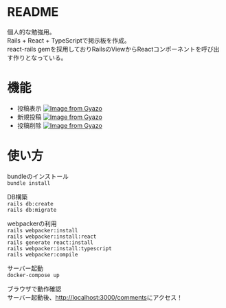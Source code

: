 # README

個人的な勉強用。  
Rails + React + TypeScriptで掲示板を作成。  
react-rails gemを採用しておりRailsのViewからReactコンポーネントを呼び出す作りとなっている。  

# 機能
- 投稿表示
[![Image from Gyazo](https://i.gyazo.com/5c723dcda9d6892f0c20701a89a32f07.png)](https://gyazo.com/5c723dcda9d6892f0c20701a89a32f07)
- 新規投稿
[![Image from Gyazo](https://i.gyazo.com/bc7e16724fcd69703cca89fcd46f9a27.gif)](https://gyazo.com/bc7e16724fcd69703cca89fcd46f9a27)
- 投稿削除
[![Image from Gyazo](https://i.gyazo.com/966a5d38be244bf47c99b0278b860a46.gif)](https://gyazo.com/966a5d38be244bf47c99b0278b860a46)

# 使い方
bundleのインストール  
```bundle install``` 

DB構築  
```rails db:create```  
```rails db:migrate```  

webpackerの利用  
```rails webpacker:install```  
```rails webpacker:install:react```  
```rails generate react:install```  
```rails webpacker:install:typescript```  
```rails webpacker:compile```  

サーバー起動  
```docker-compose up```  

ブラウザで動作確認  
サーバー起動後、[http://localhost:3000/comments](http://localhost:3000/comments)にアクセス！
